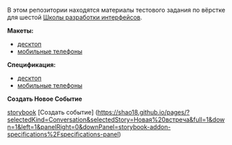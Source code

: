 В этом репозитории находятся материалы тестового задания по вёрстке для шестой [Школы разработки интерфейсов](https://academy.yandex.ru/events/frontend/shri_msk-2018).

**Макеты:**

- [десктоп](desktop-images)
- [мобильные телефоны](touch-images)

**Спецификация:**

- [десктоп](desktop-guide)
- [мобильные телефоны](touch-guide)

**Создать Новое Событие**

[storybook](desktop/app/buildedNewConversation/index.html)
[Создать событие] (https://shao18.github.io/pages/?selectedKind=Conversation&selectedStory=Новая%20встреча&full=1&down=1&left=1&panelRight=0&downPanel=storybook-addon-specifications%2Fspecifications-panel)
